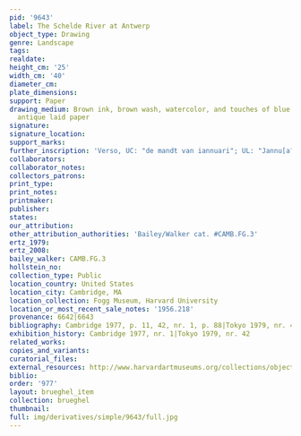 ```yaml
---
pid: '9643'
label: The Schelde River at Antwerp
object_type: Drawing
genre: Landscape
tags: 
realdate: 
height_cm: '25'
width_cm: '40'
diameter_cm: 
plate_dimensions: 
support: Paper
drawing_medium: Brown ink, brown wash, watercolor, and touches of blue chalk on cream
  antique laid paper
signature: 
signature_location: 
support_marks: 
further_inscription: 'Verso, UC: "de mandt van iannuari"; UL: "Jannu[a?[...[i?]"'
collaborators: 
collaborator_notes: 
collectors_patrons: 
print_type: 
print_notes: 
printmaker: 
publisher: 
states: 
our_attribution: 
other_attribution_authorities: 'Bailey/Walker cat. #CAMB.FG.3'
ertz_1979: 
ertz_2008: 
bailey_walker: CAMB.FG.3
hollstein_no: 
collection_type: Public
location_country: United States
location_city: Cambridge, MA
location_collection: Fogg Museum, Harvard University
location_or_most_recent_sale_notes: '1956.218'
provenance: 6642|6643
bibliography: Cambridge 1977, p. 11, 42, nr. 1, p. 88|Tokyo 1979, nr. 42, pl. 42
exhibition_history: Cambridge 1977, nr. 1|Tokyo 1979, nr. 42
related_works: 
copies_and_variants: 
curatorial_files: 
external_resources: http://www.harvardartmuseums.org/collections/object/296979?position=0
biblio: 
order: '977'
layout: brueghel_item
collection: brueghel
thumbnail: 
full: img/derivatives/simple/9643/full.jpg
---
```

